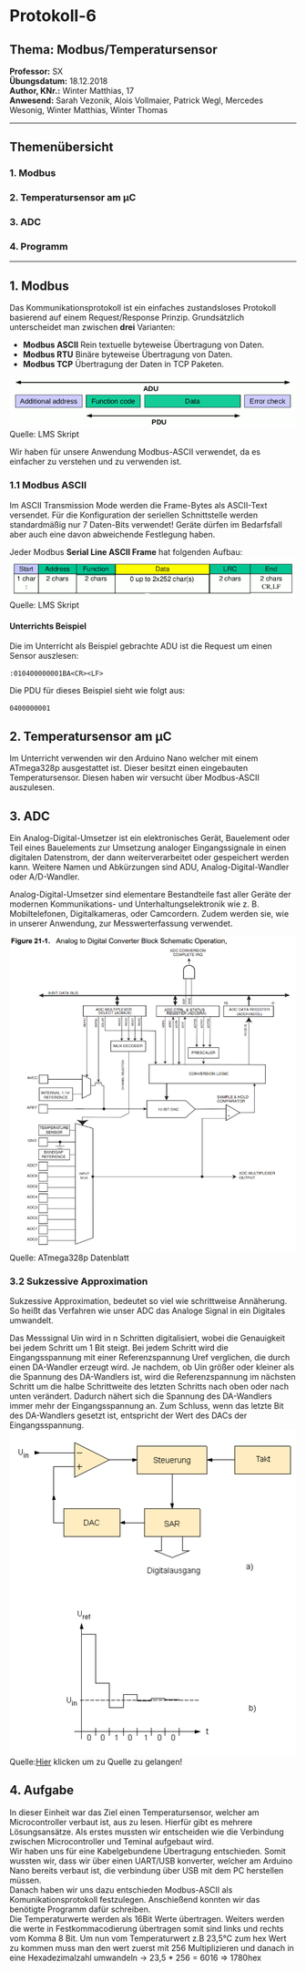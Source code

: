 # Protokoll-6
## Thema: Modbus/Temperatursensor
**Professor:** SX  
**Übungsdatum:** 18.12.2018  
**Author, KNr.:** Winter Matthias, 17  
**Anwesend:** Sarah Vezonik, Alois Vollmaier, Patrick Wegl, Mercedes Wesonig, Winter Matthias, Winter Thomas  

---

## Themenübersicht 
### 1. Modbus
### 2. Temperatursensor am µC
### 3. ADC
### 4. Programm


--- 

## 1. Modbus 
Das Kommunikationsprotokoll ist ein einfaches zustandsloses Protokoll basierend auf einem Request/Response Prinzip. Grundsätzlich unterscheidet man zwischen **drei** Varianten:   
  
  
* **Modbus ASCII** Rein textuelle byteweise Übertragung von Daten.  
* **Modbus RTU** Binäre byteweise Übertragung von Daten.  
* **Modbus TCP** Übertragung der Daten in TCP Paketen.   

 ![alt text](https://github.com/winmam14/Protokoll-5/blob/master/modbus_general_modbus_frame_png.png)  
 Quelle: LMS Skript  
   
   Wir haben für unsere Anwendung Modbus-ASCII verwendet, da es einfacher zu verstehen und zu verwenden ist.

### 1.1 Modbus ASCII
Im ASCII Transmission Mode werden die Frame-Bytes als ASCII-Text versendet. Für die Konfiguration der seriellen Schnittstelle werden standardmäßig nur 7 Daten-Bits verwendet! Geräte dürfen im Bedarfsfall aber auch eine davon abweichende Festlegung haben.   

Jeder Modbus **Serial Line ASCII Frame** hat folgenden Aufbau:  
 ![alt text](https://github.com/winmam14/Protokoll-5/blob/master/modbus_serial_ascii_frame_png.png)  
 Quelle: LMS Skript
 
 #### Unterrichts Beispiel
 
 Die im Unterricht als Beispiel gebrachte ADU ist die Request um einen Sensor auszlesen:  
 ``` 
 :010400000001BA<CR><LF>
 ```  
Die PDU für dieses Beispiel sieht wie folgt aus:  
 ``` 
 0400000001
 ```     

## 2. Temperatursensor am µC
  
  Im Unterricht verwenden wir den Arduino Nano welcher mit einem ATmega328p ausgestattet ist. Dieser besitzt einen eingebauten Temperatursensor. Diesen haben wir versucht über Modbus-ASCII auszulesen.

## 3. ADC
Ein Analog-Digital-Umsetzer ist ein elektronisches Gerät, Bauelement oder Teil eines Bauelements zur Umsetzung analoger Eingangssignale in einen digitalen Datenstrom, der dann weiterverarbeitet oder gespeichert werden kann. Weitere Namen und Abkürzungen sind ADU, Analog-Digital-Wandler oder A/D-Wandler.  
  
  Analog-Digital-Umsetzer sind elementare Bestandteile fast aller Geräte der modernen Kommunikations- und Unterhaltungselektronik wie z. B. Mobiltelefonen, Digitalkameras, oder Camcordern. Zudem werden sie, wie in unserer Anwendung, zur Messwerterfassung verwendet.  

![alt text](https://github.com/winmam14/Protokoll-6/blob/master/ADC.PNG?raw=true)   
Quelle: ATmega328p Datenblatt

### 3.2 Sukzessive Approximation
Sukzessive Approximation, bedeutet so viel wie schrittweise Annäherung. So heißt das Verfahren wie unser ADC das Analoge Signal in ein Digitales umwandelt.    

 Das Messsignal Uin wird in n Schritten digitalisiert, wobei die Genauigkeit bei jedem Schritt um 1 Bit steigt. Bei jedem Schritt wird die Eingangsspannung mit einer Referenzspannung Uref verglichen, die durch einen DA-Wandler erzeugt wird. Je nachdem, ob Uin größer oder kleiner als die Spannung des DA-Wandlers ist, wird die Referenzspannung im nächsten Schritt um die halbe Schrittweite des letzten Schritts nach oben oder nach unten verändert. Dadurch nähert sich die Spannung des DA-Wandlers immer mehr der Eingangsspannung an. Zum Schluss, wenn das letzte Bit des DA-Wandlers gesetzt ist, entspricht der Wert des DACs der Eingangsspannung.  
 ![alt text](https://github.com/winmam14/Protokoll-6/blob/master/adcsukap.png?raw=true)       
Quelle:[Hier](http://www.vias.org/mikroelektronik/adc_succapprox.html) klicken um zu Quelle zu gelangen!   
## 4. Aufgabe
  
  In dieser Einheit war das Ziel einen Temperatursensor, welcher am Microcontroller verbaut ist, aus zu lesen. Hierfür gibt es mehrere Lösungsansätze. Als erstes mussten wir entscheiden wie die Verbindung zwischen Microcontroller und Teminal aufgebaut wird.  
  Wir haben uns für eine Kabelgebundene Übertragung entschieden. Somit wussten wir, dass wir über einen UART/USB konverter, welcher am Arduino Nano bereits verbaut ist, die verbindung über USB mit dem PC herstellen müssen.  
  Danach haben wir uns dazu entschieden Modbus-ASCII als Komunikationsprotokoll festzulegen. Anschießend konnten wir das benötigte Programm dafür schreiben.  
  Die Temperaturwerte werden als 16Bit Werte übertragen. Weiters werden die werte in Festkommacodierung übertragen somit sind links und rechts vom Komma 8 Bit. Um nun vom Temperaturwert z.B 23,5°C zum hex Wert zu kommen muss man den wert zuerst mit 256 Multiplizieren und danach in eine Hexadezimalzahl umwandeln -> 23,5 * 256 = 6016 => 1780hex


